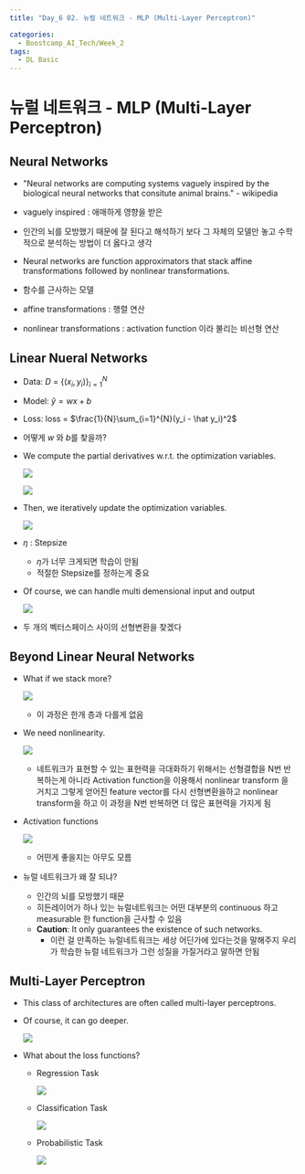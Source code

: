 ```yaml
---
title: "Day_6 02. 뉴럴 네트워크 - MLP (Multi-Layer Perceptron)"

categories:
  - Boostcamp_AI_Tech/Week_2
tags:
  - DL Basic
---
```


# 뉴럴 네트워크 - MLP (Multi-Layer Perceptron)

## Neural Networks

- "Neural networks are computing systems vaguely inspired by the biological neural networks that consitute animal brains." - wikipedia
- vaguely inspired : 애매하게 영향을 받은
- 인간의 뇌를 모방했기 때문에 잘 된다고 해석하기 보다 그 자체의 모델만 놓고 수학적으로 분석하는 방법이 더 옳다고 생각

- Neural networks are function approximators that stack affine transformations followed by nonlinear transformations.
- 함수를 근사하는 모델
- affine transformations : 행렬 연산
- nonlinear transformations : activation function 이라 불리는 비선형 연산

## Linear Nueral Networks

- Data: $D$ = $\{(x_i, y_i)\}^{N}_{i=1}$
- Model: $\hat y = wx + b$
- Loss: loss = $\frac{1}{N}\sum_{i=1}^{N}(y_i - \hat y_i)^2$
- 어떻게 $w$ 와 $b$를 찾을까?
- We compute the partial derivatives w.r.t. the optimization variables.

    ![]({{site.url}}/assets/images/2021-08-09-10-59-44.png)

    ![]({{site.url}}/assets/images/2021-08-09-11-01-00.png)

- Then, we iteratively update the optimization variables.
  
    ![]({{site.url}}/assets/images/2021-08-09-11-01-34.png)

- $\eta$ : Stepsize
  - $\eta$가 너무 크게되면 학습이 안됨
  - 적절한 Stepsize를 정하는게 중요

- Of course, we can handle multi demensional input and output

    ![]({{site.url}}/assets/images/2021-08-09-11-03-29.png)

- 두 개의 벡터스페이스 사이의 선형변환을 찾겠다

## Beyond Linear Neural Networks

- What if we stack more?

    ![]({{site.url}}/assets/images/2021-08-09-11-05-39.png)

    - 이 과정은 한개 층과 다를게 없음

- We need nonlinearity.

    ![]({{site.url}}/assets/images/2021-08-09-11-06-04.png)

    - 네트워크가 표현할 수 있는 표현력을 극대화하기 위해서는 선형결합을 N번 반복하는게 아니라 Activation function을 이용해서 nonlinear transform 을 거치고 그렇게 얻어진 feature vector를 다시 선형변환을하고 nonlinear transform을 하고 이 과정을 N번 반복하면 더 많은 표현력을 가지게 됨

- Activation functions

    ![]({{site.url}}/assets/images/2021-08-09-11-08-24.png)

    - 어떤게 좋을지는 아무도 모름

- 뉴럴 네트워크가 왜 잘 되냐?
  - 인간의 뇌를 모방했기 때문
  - 히든레이어가 하나 있는 뉴럴네트워크는 어떤 대부분의 continuous 하고 measurable 한 function을 근사할 수 있음
  - **Caution**: It only guarantees the existence of such networks.
    - 이런 걸 만족하는 뉴럴네트워크는 세상 어딘가에 있다는것을 말해주지 우리가 학습한 뉴럴 네트워크가 그런 성질을 가질거라고 말하면 안됨

## Multi-Layer Perceptron

- This class of architectures are often called multi-layer perceptrons.
- Of course, it can go deeper.

    ![]({{site.url}}/assets/images/2021-08-09-11-12-13.png)

- What about the loss functions?
  - Regression Task

    ![]({{site.url}}/assets/images/2021-08-09-11-12-49.png)

  - Classification Task

    ![]({{site.url}}/assets/images/2021-08-09-11-14-00.png)

  - Probabilistic Task

    ![]({{site.url}}/assets/images/2021-08-09-11-15-22.png)

